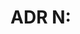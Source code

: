 # ADR N: <Title>
Date: <YYYY-MM-DD>

## Status
Proposed | Accepted | Superceded by ADR N

## Context
What problem are we solving?

## Decision
What is chosen and why?

## Consequences
Positive, negative, risks, rollbacks.

## References
Links and prior ADRs.

